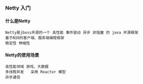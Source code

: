 ### Netty 入门

#### 什么是Netty
    Netty是jboss开源的一个 高性能 事件驱动 异步 非阻塞 的 java 开源框架
    基于NIO的客户端、服务端编程框架
    稳定性 伸缩性
#### Netty的使用场景
    高性能领域 游戏、大数据
    多线程并发   采用 Reactor 模型 
    异步通信
    
    
    